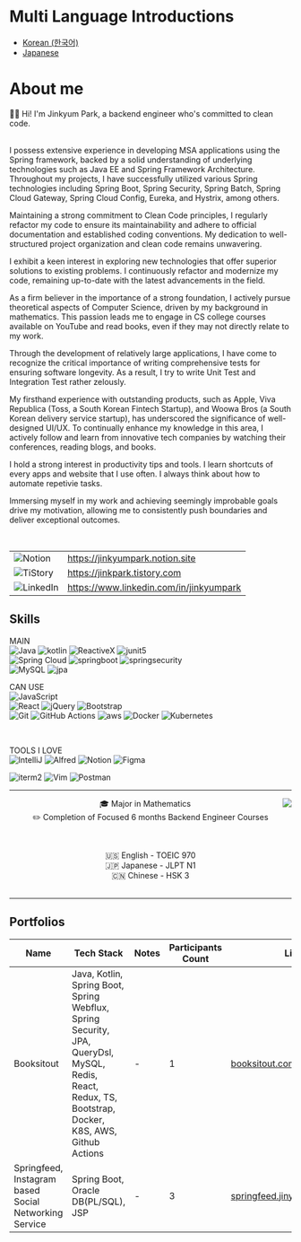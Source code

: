# Multi Language Introductions
- [Korean (한국어)](https://github.com/jinkyumpark/jinkyumpark/blob/main/README-kr.md)
- [Japanese](https://github.com/jinkyumpark/jinkyumpark/blob/main/README-jp.md)

# About me
<p align="center">  
  
  🙋‍♂️ Hi! I'm Jinkyum Park, a backend engineer who's committed to clean code.
  <br/><br/>
  
  I possess extensive experience in developing MSA applications using the Spring framework, 
  backed by a solid understanding of underlying technologies such as Java EE and Spring Framework Architecture. 
  Throughout my projects, I have successfully utilized various Spring technologies 
  including Spring Boot, Spring Security, Spring Batch, Spring Cloud Gateway, Spring Cloud Config, Eureka, and Hystrix, among others.
  <br/>
  
  Maintaining a strong commitment to Clean Code principles, 
  I regularly refactor my code to ensure its maintainability and adhere to official documentation and established coding conventions. 
  My dedication to well-structured project organization and clean code remains unwavering.
  <br/>
  
  I exhibit a keen interest in exploring new technologies that offer superior solutions to existing problems. 
  I continuously refactor and modernize my code, remaining up-to-date with the latest advancements in the field.
  <br/>
  
  As a firm believer in the importance of a strong foundation, I actively pursue theoretical aspects of Computer Science, driven by my background in mathematics. 
  This passion leads me to engage in CS college courses available on YouTube and read books, even if they may not directly relate to my work.
  <br/>
  
  Through the development of relatively large applications, I have come to recognize the critical importance of writing comprehensive tests for ensuring software longevity. 
  As a result, I try to write Unit Test and Integration Test rather zelously.
  <br/>
  
  My firsthand experience with outstanding products, 
  such as Apple, Viva Republica (Toss, a South Korean Fintech Startup), and Woowa Bros (a South Korean delivery service startup), 
  has underscored the significance of well-designed UI/UX. 
  To continually enhance my knowledge in this area, I actively follow and learn from innovative tech companies by watching their conferences, reading blogs, and books.
  <br/>
  
  I hold a strong interest in productivity tips and tools.
  I learn shortcuts of every apps and website that I use often.
  I always think about how to automate repetivie tasks.
  <br/>
  
  Immersing myself in my work and achieving seemingly improbable goals drive my motivation, allowing me to consistently push boundaries and deliver exceptional outcomes.
</p>

<br/>

<div align="center">
  
| | |
| -- | -- |
| ![Notion](https://img.shields.io/badge/notion-%23000000?style=for-the-badge&logo=notion&logoColor=white&link=https://jinkyumpark.notion.site") | https://jinkyumpark.notion.site |
| ![TiStory](https://img.shields.io/badge/Tistory-%23000000.svg?style=for-the-badge&logo=tistory&logoColor=white) | https://jinkpark.tistory.com |
| ![LinkedIn](https://img.shields.io/badge/linkedin-%230077B5.svg?style=for-the-badge&logo=linkedin&logoColor=white) | https://www.linkedin.com/in/jinkyumpark |   
</div>

## Skills

MAIN<br/>
![Java](https://img.shields.io/badge/Java-ED8B00?style=for-the-badge&logo=java&logoColor=white)
![kotlin](https://img.shields.io/badge/Kotlin-0095D5?&style=for-the-badge&logo=kotlin&logoColor=white)
![ReactiveX](https://img.shields.io/badge/ReactiveX(Webflux)-B7178C?style=for-the-badge&logo=ReactiveX&logoColor=white)
![junit5](https://img.shields.io/badge/JUnit5-25A162?style=for-the-badge&logo=JUnit5&logoColor=white)
<br/>
![Spring Cloud](https://img.shields.io/badge/SpringCloud-%236DB33F.svg?style=for-the-badge&logo=spring&logoColor=white)
![springboot](https://img.shields.io/badge/Springboot-6DB33F?style=for-the-badge&logo=SpringBoot&logoColor=white)
![springsecurity](https://img.shields.io/badge/Spring_Security-6DB33F?style=for-the-badge&logo=Spring-Security&logoColor=white)
<br/>
![MySQL](https://img.shields.io/badge/MySQL-4479A1?style=for-the-badge&logo=MySQL&logoColor=white)
![jpa](https://img.shields.io/badge/JPA-%236DB33F.svg?style=for-the-badge&logo=spring&logoColor=white)
<br/>

CAN USE<br/>
![JavaScript](https://img.shields.io/badge/javascript-F7DF1E?style=for-the-badge&logo=javascript&logoColor=white)
<br/>
![React](https://img.shields.io/badge/React-007396?style=for-the-badge&logo=React&logoColor=white)
![jQuery](https://img.shields.io/badge/jQuery-0769AD?style=for-the-badge&logo=jQuery)
![Bootstrap](https://img.shields.io/badge/bootstrap-7952B3?style=for-the-badge&logo=bootstrap&logoColor=white)
<br/>
![Git](https://img.shields.io/badge/Git-F05032?style=for-the-badge&logo=Git&logoColor=white)
![GitHub Actions](https://img.shields.io/badge/github%20actions-%232671E5.svg?style=for-the-badge&logo=githubactions&logoColor=white)
![aws](https://img.shields.io/badge/Amazon_AWS-FF9900?style=for-the-badge&logo=amazonaws&logoColor=white)
![Docker](https://img.shields.io/badge/Docker-2496ED?style=for-the-badge&logo=Docker&logoColor=white)
![Kubernetes](https://img.shields.io/badge/kubernetes-%23326ce5.svg?style=for-the-badge&logo=kubernetes&logoColor=white)

<br/>

TOOLS I LOVE<br/>
![IntelliJ](https://img.shields.io/badge/IntelliJ-000000.svg?style=for-the-badge&logo=intellij-idea&logoColor=white)
![Alfred](https://img.shields.io/badge/alfred-%235C1F87.svg?style=for-the-badge&logo=alfred)
![Notion](https://img.shields.io/badge/Notion-%23000000.svg?style=for-the-badge&logo=notion&logoColor=white)
![Figma](https://img.shields.io/badge/figma-%23F24E1E.svg?style=for-the-badge&logo=figma&logoColor=white)

![iterm2](https://img.shields.io/badge/iterm2-%23000000?style=for-the-badge&logo=iterm2&logoColor=white)
![Vim](https://img.shields.io/badge/Vim-019733?style=for-the-badge&logo=Vim&logoColor=white)
![Postman](https://img.shields.io/badge/Postman-FF6C37?style=for-the-badge&logo=postman&logoColor=white)

<hr/>

<div align="center">
<img align="right" src="https://github-readme-stats-sigma-five.vercel.app/api/top-langs/?username=jinkyumpark&langs_count=8&layout=compact&theme=dracula"/>

🎓 Major in Mathematics
  <br/>
✏️ Completion of Focused 6 months Backend Engineer Courses
  <br/>
  
  <br/>
  
🇺🇸 English - TOEIC 970
  <br/>
🇯🇵 Japanese - JLPT N1
  <br/>
🇨🇳 Chinese - HSK 3
  <br/><br/>
</div>

<hr/>

## Portfolios

| Name                                | Tech Stack                                                                                                                                                                             | Notes | Participants Count | Link                                                             |
| ----------------------------------- | ------------------------------------------------------------------------------------------------------------------------------------------------------------------------------------ | -------- | -------- | ---------------------------------------------------------------- |
| Booksitout         | Java, Kotlin, Spring Boot, Spring Webflux, Spring Security, JPA, QueryDsl, MySQL, Redis, React, Redux, TS, Bootstrap, Docker, K8S, AWS, Github Actions | -     | 1      | [booksitout.com](https://booksitout.com)             |
| Springfeed, Instagram based Social Networking Service     | Spring Boot, Oracle DB(PL/SQL), JSP                                                                                                                                                  | -     | 3      | [springfeed.jinykyumpark.com](http://springfeed.jinkyumpark.com) |

